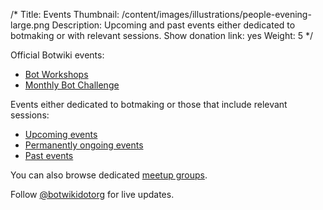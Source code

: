 /*
Title: Events
Thumbnail: /content/images/illustrations/people-evening-large.png
Description: Upcoming and past events either dedicated to botmaking or with relevant sessions.
Show donation link: yes
Weight: 5
*/

Official Botwiki events:

- [Bot Workshops](/bot-workshops)
- [Monthly Bot Challenge](/monthly-bot-challenge)

Events either dedicated to botmaking or those that include relevant sessions:

- [Upcoming events](/tag/event+upcoming)
- [Permanently ongoing events](/tag/event+permanent)
- [Past events](/tag/event+archived)

You can also browse dedicated [meetup groups](/events/meetups).



Follow [@botwikidotorg](https://twitter.com/botwikidotorg) for live updates.
